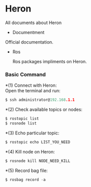 # Heron
All documents about Heron
-  Documentment

  Official documentation.
- Ros 

  Ros packages impliments on Heron. 

### Basic Command
*(1) Connect with Heron: <br>
Open the terminal and run: <br>
```c
$ ssh administrator@192.168.1.1
```

*(2) Check available topics or nodes: <br>
```c
$ rostopic list
$ rosnode list
```

*(3) Echo particular topic: <br>
```c
$ rostopic echo LIST_YOU_NEED
```

*(4) Kill node on Heron: <br>
```c
$ rosnode kill NODE_NEED_KILL
```

*(5) Record bag file: <br>
```c
$ rosbag record -a
```
